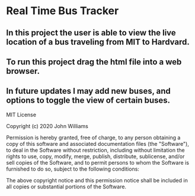 # Real Time Bus Tracker
## In this project the user is able to view the live location of a bus traveling from MIT to Hardvard.
## To run this project drag the html file into a web browser.
## In future updates I may add new buses, and options to toggle the view of certain buses.
MIT License

Copyright (c) 2020 John Williams

Permission is hereby granted, free of charge, to any person obtaining a copy
of this software and associated documentation files (the "Software"), to deal
in the Software without restriction, including without limitation the rights
to use, copy, modify, merge, publish, distribute, sublicense, and/or sell
copies of the Software, and to permit persons to whom the Software is
furnished to do so, subject to the following conditions:

The above copyright notice and this permission notice shall be included in all
copies or substantial portions of the Software.
